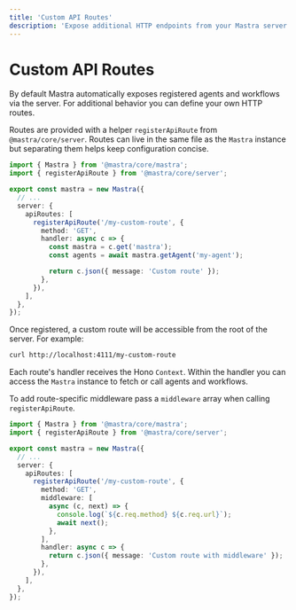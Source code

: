 ```yaml
---
title: 'Custom API Routes'
description: 'Expose additional HTTP endpoints from your Mastra server.'
---
```


# Custom API Routes

By default Mastra automatically exposes registered agents and workflows via the server. For additional behavior you can define your own HTTP routes.

Routes are provided with a helper `registerApiRoute` from `@mastra/core/server`. Routes can live in the same file as the `Mastra` instance but separating them helps keep configuration concise.

```typescript filename="src/mastra/index.ts" copy showLineNumbers
import { Mastra } from '@mastra/core/mastra';
import { registerApiRoute } from '@mastra/core/server';

export const mastra = new Mastra({
  // ...
  server: {
    apiRoutes: [
      registerApiRoute('/my-custom-route', {
        method: 'GET',
        handler: async c => {
          const mastra = c.get('mastra');
          const agents = await mastra.getAgent('my-agent');

          return c.json({ message: 'Custom route' });
        },
      }),
    ],
  },
});
```

Once registered, a custom route will be accessible from the root of the server. For example:

```bash
curl http://localhost:4111/my-custom-route
```

Each route's handler receives the Hono `Context`. Within the handler you can access the `Mastra` instance to fetch or call agents and workflows.

To add route-specific middleware pass a `middleware` array when calling `registerApiRoute`.

```typescript filename="src/mastra/index.ts" copy showLineNumbers
import { Mastra } from '@mastra/core/mastra';
import { registerApiRoute } from '@mastra/core/server';

export const mastra = new Mastra({
  // ...
  server: {
    apiRoutes: [
      registerApiRoute('/my-custom-route', {
        method: 'GET',
        middleware: [
          async (c, next) => {
            console.log(`${c.req.method} ${c.req.url}`);
            await next();
          },
        ],
        handler: async c => {
          return c.json({ message: 'Custom route with middleware' });
        },
      }),
    ],
  },
});
```

